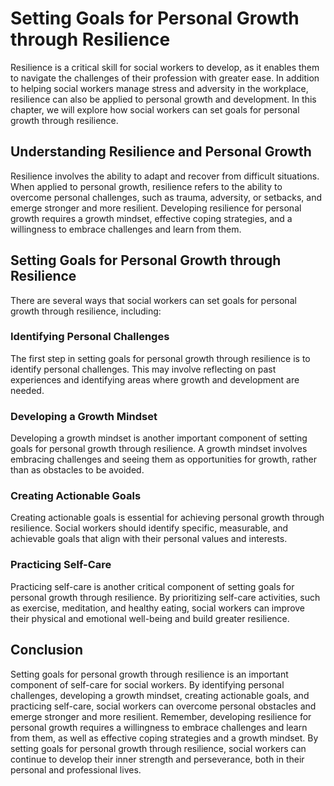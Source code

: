 Setting Goals for Personal Growth through Resilience
=======================================================================================================

Resilience is a critical skill for social workers to develop, as it enables them to navigate the challenges of their profession with greater ease. In addition to helping social workers manage stress and adversity in the workplace, resilience can also be applied to personal growth and development. In this chapter, we will explore how social workers can set goals for personal growth through resilience.

Understanding Resilience and Personal Growth
--------------------------------------------

Resilience involves the ability to adapt and recover from difficult situations. When applied to personal growth, resilience refers to the ability to overcome personal challenges, such as trauma, adversity, or setbacks, and emerge stronger and more resilient. Developing resilience for personal growth requires a growth mindset, effective coping strategies, and a willingness to embrace challenges and learn from them.

Setting Goals for Personal Growth through Resilience
----------------------------------------------------

There are several ways that social workers can set goals for personal growth through resilience, including:

### Identifying Personal Challenges

The first step in setting goals for personal growth through resilience is to identify personal challenges. This may involve reflecting on past experiences and identifying areas where growth and development are needed.

### Developing a Growth Mindset

Developing a growth mindset is another important component of setting goals for personal growth through resilience. A growth mindset involves embracing challenges and seeing them as opportunities for growth, rather than as obstacles to be avoided.

### Creating Actionable Goals

Creating actionable goals is essential for achieving personal growth through resilience. Social workers should identify specific, measurable, and achievable goals that align with their personal values and interests.

### Practicing Self-Care

Practicing self-care is another critical component of setting goals for personal growth through resilience. By prioritizing self-care activities, such as exercise, meditation, and healthy eating, social workers can improve their physical and emotional well-being and build greater resilience.

Conclusion
----------

Setting goals for personal growth through resilience is an important component of self-care for social workers. By identifying personal challenges, developing a growth mindset, creating actionable goals, and practicing self-care, social workers can overcome personal obstacles and emerge stronger and more resilient. Remember, developing resilience for personal growth requires a willingness to embrace challenges and learn from them, as well as effective coping strategies and a growth mindset. By setting goals for personal growth through resilience, social workers can continue to develop their inner strength and perseverance, both in their personal and professional lives.
